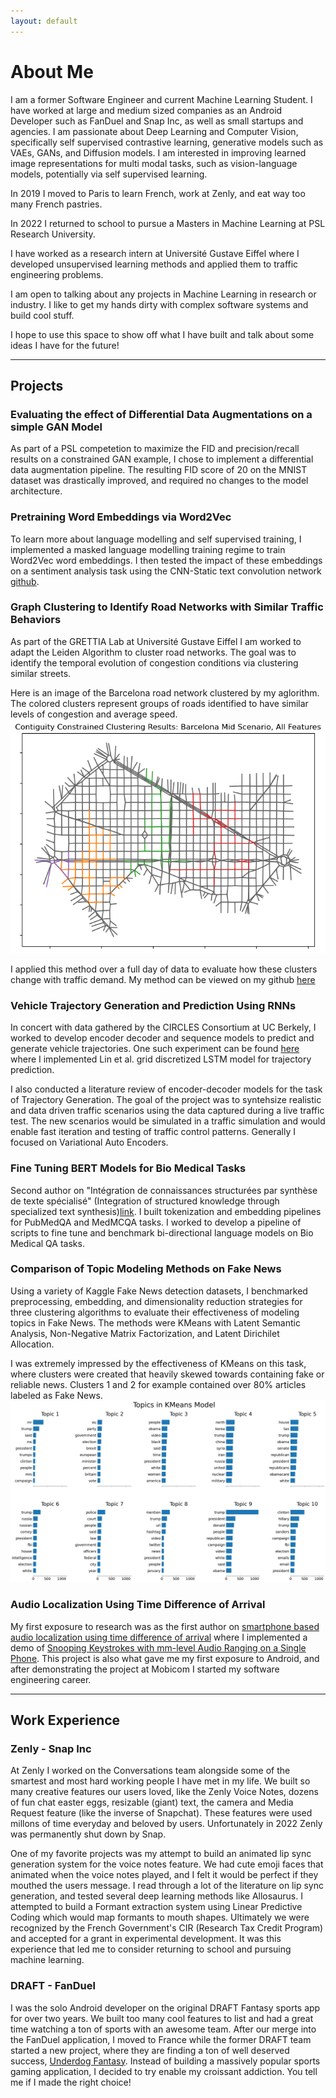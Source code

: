 ```yaml
---
layout: default
---
```


# About Me

I am a former Software Engineer and current Machine Learning Student. I have worked at large and medium sized companies as an Android Developer such as FanDuel and Snap Inc, as well as small startups and agencies. I am passionate about Deep Learning and Computer Vision, specifically self supervised contrastive learning, generative models such as VAEs, GANs, and Diffusion models. I am interested in improving learned image representations for multi modal tasks, such as vision-language models, potentially via self supervised learning.

In 2019 I moved to Paris to learn French, work at Zenly, and eat way too many French pastries. 

In 2022 I returned to school to pursue a Masters in Machine Learning at PSL Research University. 

I have worked as a research intern at Université Gustave Eiffel where I developed unsupervised learning methods and applied them to traffic engineering problems.

I am open to talking about any projects in Machine Learning in research or industry. I like to get my hands dirty with complex software systems and build cool stuff.

I hope to use this space to show off what I have built and talk about some ideas I have for the future!
* * *
## Projects

### Evaluating the effect of Differential Data Augmentations on a simple GAN Model

As part of a PSL competetion to maximize the FID and precision/recall results on a constrained GAN example, I chose to implement a differential data augmentation pipeline. The resulting FID score of 20 on the MNIST dataset was drastically improved, and required no changes to the model architecture.

### Pretraining Word Embeddings via Word2Vec

To learn more about language modelling and self supervised training, I implemented a masked language modelling training regime to train Word2Vec word embeddings. I then tested the impact of these embeddings on a sentiment analysis task using the CNN-Static text convolution network [github](https://github.com/EllingtonKirby/Word2Vec). 

### Graph Clustering to Identify Road Networks with Similar Traffic Behaviors

As part of the GRETTIA Lab at Université Gustave Eiffel I am worked to adapt the Leiden Algorithm to cluster road networks.
The goal was to identify the temporal evolution of congestion conditions via clustering similar streets.

Here is an image of the Barcelona road network clustered by my aglorithm. The colored clusters represent groups of roads identified to have similar levels of congestion and average speed.
![Barcelona Clustering](/assets/img/base_clustering_results.png)

I applied this method over a full day of data to evaluate how these clusters change with traffic demand. My method can be viewed on my github [here](https://github.com/EllingtonKirby/leidenalg/) 

### Vehicle Trajectory Generation and Prediction Using RNNs

In concert with data gathered by the CIRCLES Consortium at UC Berkely, I worked to develop encoder decoder and sequence models to predict and generate vehicle trajectories.
One such experiment can be found [here](https://github.com/EllingtonKirby/VTP-LSTM/tree/master/Ellington-LSTM) where I implemented Lin et al. grid discretized LSTM model for trajectory prediction.

I also conducted a literature review of encoder-decoder models for the task of Trajectory Generation. The goal of the project was to syntehsize realistic and data driven traffic scenarios using the data captured during a live traffic test. The new scenarios would be simulated in a traffic simulation and would enable fast iteration and testing of traffic control patterns. Generally I focused on Variational Auto Encoders. 

### Fine Tuning BERT Models for Bio Medical Tasks

Second author on "Intégration de connaissances structurées par synthèse de texte spécialisé" (Integration of structured knowledge through specialized text synthesis)[link](https://hal.science/hal-04130151/). I built tokenization and embedding pipelines for PubMedQA and MedMCQA tasks. I worked to develop a pipeline of scripts to fine tune and benchmark bi-directional language models on Bio Medical QA tasks. 

### Comparison of Topic Modeling Methods on Fake News

Using a variety of Kaggle Fake News detection datasets, I benchmarked preprocessing, embedding, and dimensionality reduction strategies for three clustering algorithms to evaluate their effectiveness of modeling topics in Fake News. The methods were KMeans with Latent Semantic Analysis, Non-Negative Matrix Factorization, and Latent Dirichilet Allocation. 

I was extremely impressed by the effectiveness of KMeans on this task, where clusters were created that heavily skewed towards containing fake or reliable news. Clusters 1 and 2 for example contained over 80% articles labeled as Fake News.
![Fake News Clusters](/assets/img/topics_kmeans_10_clusters.png)

### Audio Localization Using Time Difference of Arrival

My first exposure to research was as the first author on [smartphone based audio localization using time difference of arrival](https://dl.acm.org/doi/abs/10.1145/2973750.2985625) where I implemented a demo of [Snooping Keystrokes with mm-level Audio Ranging on a Single Phone](https://dl.acm.org/doi/abs/10.1145/2789168.2790122). This project is also what gave me my first exposure to Android, and after demonstrating the project at Mobicom I started my software engineering career. 

* * *
## Work Experience

### Zenly - Snap Inc

At Zenly I worked on the Conversations team alongside some of the smartest and most hard working people I have met in my life. We built so many creative features our users loved, like the Zenly Voice Notes, dozens of fun chat easter eggs, resizable (giant) text, the camera and Media Request feature (like the inverse of Snapchat). These features were used millons of time everyday and beloved by users. Unfortunately in 2022 Zenly was permanently shut down by Snap.

One of my favorite projects was my attempt to build an animated lip sync generation system for the voice notes feature. We had cute emoji faces that animated when the voice notes played, and I felt it would be perfect if they mouthed the users message. I read through a lot of the literature on lip sync generation, and tested several deep learning methods like Allosaurus. I attempted to build a Formant extraction system using Linear Predictive Coding which would map formants to mouth shapes. Ultimately we were recognized by the French Government's CIR (Research Tax Credit Program) and accepted for a grant in experimental development. It was this experience that led me to consider returning to school and pursuing machine learning. 

### DRAFT - FanDuel

I was the solo Android developer on the original DRAFT Fantasy sports app for over two years. We built too many cool features to list and had a great time watching a ton of sports with an awesome team. After our merge into the FanDuel application, I moved to France while the former DRAFT team started a new project, where they are finding a ton of well deserved success, [Underdog Fantasy](https://twitter.com/UnderdogFantasy?s=20). Instead of building a massively popular sports gaming application, I decided to try enable my croissant addiction. You tell me if I made the right choice!
